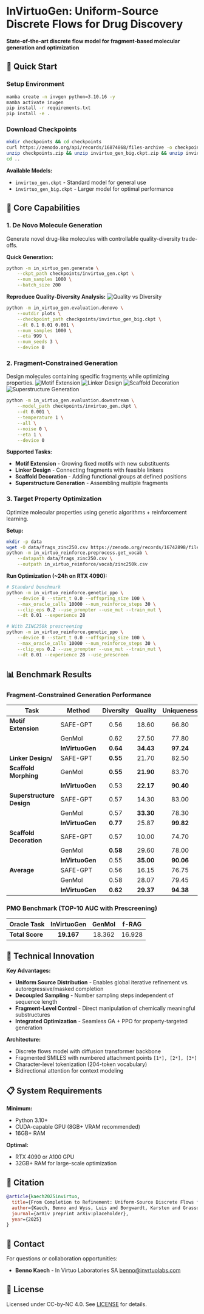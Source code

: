 # InVirtuoGen: Uniform-Source Discrete Flows for Drug Discovery

**State-of-the-art discrete flow model for fragment-based molecular generation and optimization**

## 🚀 Quick Start

### Setup Environment
```bash
mamba create -n invgen python=3.10.16 -y
mamba activate invgen
pip install -r requirements.txt
pip install -e .
```

### Download Checkpoints
```bash
mkdir checkpoints && cd checkpoints
curl https://zenodo.org/api/records/16874868/files-archive -o checkpoints.zip
unzip checkpoints.zip && unzip invirtuo_gen_big.ckpt.zip && unzip invirtuo_gen.ckpt.zip
cd ..
```

**Available Models:**
- `invirtuo_gen.ckpt` - Standard model for general use
- `invirtuo_gen_big.ckpt` - Larger model for optimal performance

## 🧪 Core Capabilities

### 1. De Novo Molecule Generation
Generate novel drug-like molecules with controllable quality-diversity trade-offs.

**Quick Generation:**
```bash
python -m in_virtuo_gen.generate \
    --ckpt_path checkpoints/invirtuo_gen.ckpt \
    --num_samples 1000 \
    --batch_size 200
```

**Reproduce Quality-Diversity Analysis:**
![Quality vs Diversity](plots/quality_vs_diversity.png)

```bash
python -m in_virtuo_gen.evaluation.denovo \
    --outdir plots \
    --checkpoint_path checkpoints/invirtuo_gen_big.ckpt \
    --dt 0.1 0.01 0.001 \
    --num_samples 1000 \
    --eta 999 \
    --num_seeds 3 \
    --device 0
```

### 2. Fragment-Constrained Generation

Design molecules containing specific fragments while optimizing properties.
![Motif Extension](motif_samples.png)
![Linker Design](linker_samples.png)
![Scaffold Decoration](decoration_samples.png)
![Superstructure Generation](superstructure_samples.png)
```bash
python -m in_virtuo_gen.evaluation.downstream \
    --model_path checkpoints/invirtuo_gen.ckpt \
    --dt 0.001 \
    --temperature 1 \
    --all \
    --noise 0 \
    --eta 1 \
    --device 0
```

**Supported Tasks:**
- **Motif Extension** - Growing fixed motifs with new substituents
- **Linker Design** - Connecting fragments with feasible linkers
- **Scaffold Decoration** - Adding functional groups at defined positions
- **Superstructure Generation** - Assembling multiple fragments

### 3. Target Property Optimization
Optimize molecular properties using genetic algorithms + reinforcement learning.

**Setup:**
```bash
mkdir -p data
wget -O data/frags_zinc250.csv https://zenodo.org/records/16742898/files/frags_zinc250.csv
python -m in_virtuo_reinforce.preprocess.get_vocab \
    --datapath data/frags_zinc250.csv \
    --outpath in_virtuo_reinforce/vocab/zinc250k.csv
```

**Run Optimization (~24h on RTX 4090):**
```bash
# Standard benchmark
python -m in_virtuo_reinforce.genetic_ppo \
    --device 0 --start_t 0.0 --offspring_size 100 \
    --max_oracle_calls 10000 --num_reinforce_steps 30 \
    --clip_eps 0.2 --use_prompter --use_mut --train_mut \
    --dt 0.01 --experience 28

# With ZINC250k prescreening
python -m in_virtuo_reinforce.genetic_ppo \
    --device 0 --start_t 0.0 --offspring_size 100 \
    --max_oracle_calls 10000 --num_reinforce_steps 30 \
    --clip_eps 0.2 --use_prompter --use_mut --train_mut \
    --dt 0.01 --experience 28 --use_prescreen
```

## 📊 Benchmark Results

### Fragment-Constrained Generation Performance

| Task | Method | Diversity | Quality | Uniqueness | Validity |
|------|--------|:---------:|:-------:|:----------:|:--------:|
| **Motif Extension** | SAFE-GPT | 0.56 | 18.60 | 66.80 | **96.10** |
| | GenMol | 0.62 | 27.50 | 77.80 | 77.20 |
| | **InVirtuoGen** | **0.64** | **34.43** | **97.24** | 76.87 |
| **Linker Design/** | SAFE-GPT | **0.55** | 21.70 | 82.50 | 76.60 |
| **Scaffold Morphing** | GenMol | **0.55** | **21.90** | 83.70 | **100.00** |
| | **InVirtuoGen** | 0.53 | **22.17** | **90.40** | 70.80 |
| **Superstructure Design** | SAFE-GPT | 0.57 | 14.30 | 83.00 | 95.70 |
| | GenMol | 0.57 | **33.30** | 78.30 | **98.20** |
| | **InVirtuoGen** | **0.77** | 25.87 | **99.82** | 87.83 |
| **Scaffold Decoration** | SAFE-GPT | 0.57 | 10.00 | 74.70 | **97.70** |
| | GenMol | **0.58** | 29.60 | 78.00 | 96.80 |
| | **InVirtuoGen** | 0.55 | **35.00** | **90.06** | 95.33 |
| **Average** | SAFE-GPT | 0.56 | 16.15 | 76.75 | 91.52 |
| | GenMol | 0.58 | 28.07 | 79.45 | **93.05** |
| | **InVirtuoGen** | **0.62** | **29.37** | **94.38** | 82.71 |



### PMO Benchmark (TOP-10 AUC with Prescreening)

| Oracle Task | InVirtuoGen | GenMol | f-RAG |
|-------------|:-----------:|:------:|:-----:|
| **Total Score** | **19.167** | 18.362 | 16.928 |


## 🔬 Technical Innovation

**Key Advantages:**
- **Uniform Source Distribution** - Enables global iterative refinement vs. autoregressive/masked completion
- **Decoupled Sampling** - Number sampling steps independent of sequence length
- **Fragment-Level Control** - Direct manipulation of chemically meaningful substructures
- **Integrated Optimization** - Seamless GA + PPO for property-targeted generation

**Architecture:**
- Discrete flows model with diffusion transformer backbone
- Fragmented SMILES with numbered attachment points `[1*], [2*], [3*]`
- Character-level tokenization (204-token vocabulary)
- Bidirectional attention for context modeling

## 📋 System Requirements

**Minimum:**
- Python 3.10+
- CUDA-capable GPU (8GB+ VRAM recommended)
- 16GB+ RAM

**Optimal:**
- RTX 4090 or A100 GPU
- 32GB+ RAM for large-scale optimization

## 📄 Citation

```bibtex
@article{kaech2025invirtuo,
  title={From Completion to Refinement: Uniform-Source Discrete Flows for Drug Discovery},
  author={Kaech, Benno and Wyss, Luis and Borgwardt, Karsten and Grasso, Gianvito},
  journal={arXiv preprint arXiv:placeholder},
  year={2025}
}
```

## 📧 Contact

For questions or collaboration opportunities:
- **Benno Kaech** - In Virtuo Laboratories SA benno@invrtuolabs.com


## 📜 License

Licensed under CC-by-NC 4.0. See [LICENSE](LICENSE) for details.